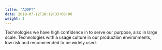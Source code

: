 ```yaml
---
title: "ADOPT"
date: 2018-07-12T18:19:33+06:00
weight: 1
---
```

Technologies we have high confidence in to serve our purpose, also in large scale. Technologies with a usage culture in our production environments, low risk and recommended to be widely used.